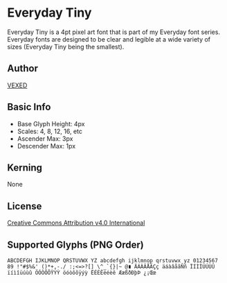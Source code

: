 # Everyday Tiny
Everyday Tiny is a 4pt pixel art font that is part of my Everyday font series. Everyday fonts are designed to be clear and legible at a wide variety of sizes (Everyday Tiny being the smallest).

## Author
[VEXED](https://v3x3d.itch.io/)

## Basic Info
- Base Glyph Height: 4px
- Scales: 4, 8, 12, 16, etc
- Ascender Max: 3px
- Descender Max: 1px

## Kerning
None

## License
[Creative Commons Attribution v4.0 International](https://creativecommons.org/licenses/by/4.0/deed.en)

## Supported Glyphs (PNG Order)
``
ABCDEFGH
IJKLMNOP
QRSTUVWX
YZ
abcdefgh
ijklmnop
qrstuvwx
yz
01234567
89
 !"#$%&'
()*+,-./
:;<=>?[]
\^_`{}|~
@∎
ÄÁÀÂÅÃÇç
äáàâåãÑñ
ÏÍÌÎÜÚÙÛ
ïíìîüúùû
ÖÓÒÔÕŸÝỲ
öóòôõÿýỳ
ËÉÈÊëéèê
ÆæßðÐþÞ
¿¡Œœ
``
